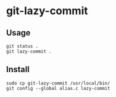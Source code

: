 # git-lazy-commit

## Usage

```
git status .
git lazy-commit .
```

## Install

```
sudo cp git-lazy-commit /usr/local/bin/
git config --global alias.c lazy-commit
```

